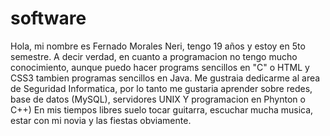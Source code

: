 # software
Hola, mi nombre es Fernado Morales Neri, tengo 19 años y estoy en 5to semestre.
A decir verdad, en cuanto a programacion no tengo mucho conocimiento, aunque puedo hacer programs sencillos en "C" o HTML y CSS3
tambien programas sencillos en Java.
Me gustraia dedicarme al area de Seguridad Informatica, por lo tanto me gustaria aprender sobre redes, base de datos (MySQL), servidores UNIX Y programacion en Phynton o C++)
En mis tiempos libres suelo tocar guitarra, escuchar mucha musica, estar con mi novia y las fiestas obviamente.
